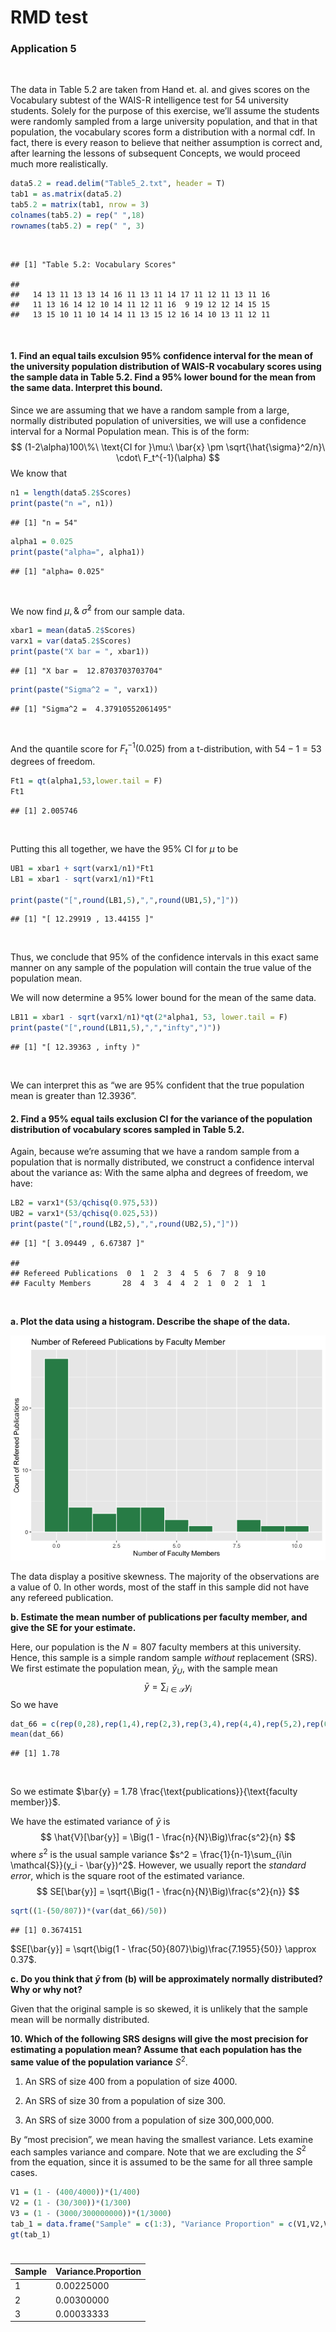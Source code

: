 RMD test
================

### Application 5

<br>

The data in Table 5.2 are taken from Hand et. al. and gives scores on
the Vocabulary subtest of the WAIS-R intelligence test for 54 university
students. Solely for the purpose of this exercise, we’ll assume the
students were randomly sampled from a large university population, and
that in that population, the vocabulary scores form a distribution with
a normal cdf. In fact, there is every reason to believe that neither
assumption is correct and, after learning the lessons of subsequent
Concepts, we would proceed much more realistically. <br>

``` r
data5.2 = read.delim("Table5_2.txt", header = T)
tab1 = as.matrix(data5.2)
tab5.2 = matrix(tab1, nrow = 3)
colnames(tab5.2) = rep(" ",18)
rownames(tab5.2) = rep(" ", 3)
```

<br>

    ## [1] "Table 5.2: Vocabulary Scores"

    ##                                                        
    ##   14 13 11 13 13 14 16 11 13 11 14 17 11 12 11 13 11 16
    ##   11 13 16 14 12 10 14 11 12 11 16  9 19 12 12 14 15 15
    ##   13 15 10 11 10 14 14 11 13 15 12 16 14 10 13 11 12 11

<br>

#### 1. Find an equal tails exculsion 95% confidence interval for the mean of the university population distribution of WAIS-R vocabulary scores using the sample data in Table 5.2. Find a 95% lower bound for the mean from the same data. Interpret this bound.

  

Since we are assuming that we have a random sample from a large,
normally distributed population of universities, we will use a
confidence interval for a Normal Population mean. This is of the form:  
$$
          (1-2\alpha)100\%\ \text{CI for }\mu:\ \bar{x} \pm \sqrt{\hat{\sigma}^2/n}\ \cdot\ F_t^{-1}(\alpha)
                        $$ We know that

``` r
n1 = length(data5.2$Scores)
print(paste("n =", n1))
```

    ## [1] "n = 54"

``` r
alpha1 = 0.025
print(paste("alpha=", alpha1))
```

    ## [1] "alpha= 0.025"

<br>

We now find $\mu, \&\ \hat{\sigma}^2$ from our sample data. <br>

``` r
xbar1 = mean(data5.2$Scores)
varx1 = var(data5.2$Scores)
print(paste("X bar = ", xbar1))
```

    ## [1] "X bar =  12.8703703703704"

``` r
print(paste("Sigma^2 = ", varx1))
```

    ## [1] "Sigma^2 =  4.37910552061495"

<br>

And the quantile score for $F^{-1}_t(0.025)$ from a t-distribution, with
$54-1 = 53$ degrees of freedom. <br>

``` r
Ft1 = qt(alpha1,53,lower.tail = F)
Ft1
```

    ## [1] 2.005746

<br>

Putting this all together, we have the 95% CI for $\mu$ to be <br>

``` r
UB1 = xbar1 + sqrt(varx1/n1)*Ft1
LB1 = xbar1 - sqrt(varx1/n1)*Ft1

print(paste("[",round(LB1,5),",",round(UB1,5),"]"))
```

    ## [1] "[ 12.29919 , 13.44155 ]"

<br>

Thus, we conclude that 95% of the confidence intervals in this exact
same manner on any sample of the population will contain the true value
of the population mean. <br>

We will now determine a 95% lower bound for the mean of the same data.
<br>

``` r
LB11 = xbar1 - sqrt(varx1/n1)*qt(2*alpha1, 53, lower.tail = F)
print(paste("[",round(LB11,5),",","infty",")"))
```

    ## [1] "[ 12.39363 , infty )"

<br>

We can interpret this as “we are 95% confident that the true population
mean is greater than 12.3936”. <br>

#### 2. Find a 95% equal tails exclusion CI for the variance of the population distribution of vocabulary scores sampled in Table 5.2.

  

Again, because we’re assuming that we have a random sample from a
population that is normally distributed, we construct a confidence
interval about the variance as: With the same alpha and degrees of
freedom, we have:

``` r
LB2 = varx1*(53/qchisq(0.975,53))
UB2 = varx1*(53/qchisq(0.025,53))
print(paste("[",round(LB2,5),",",round(UB2,5),"]"))
```

    ## [1] "[ 3.09449 , 6.67387 ]"

    ##                                                       
    ## Refereed Publications  0  1  2  3  4  5  6  7  8  9 10
    ## Faculty Members       28  4  3  4  4  2  1  0  2  1  1

<br>

**a. Plot the data using a histogram. Describe the shape of the data.**
<br>

![](test1_files/figure-gfm/unnamed-chunk-10-1.png)<!-- -->

The data display a positive skewness. The majority of the observations
are a value of 0. In other words, most of the staff in this sample did
not have any refereed publication. <br>

**b. Estimate the mean number of publications per faculty member, and
give the SE for your estimate.** <br>

Here, our population is the $N= 807$ faculty members at this university.
Hence, this sample is a simple random sample *without* replacement
(SRS). We first estimate the population mean, $\bar{y}_{U}$, with the
sample mean $$
                                  \bar{y} = \sum_{i\in \mathcal{S}} y_i
                                        $$ So we have

``` r
dat_66 = c(rep(0,28),rep(1,4),rep(2,3),rep(3,4),rep(4,4),rep(5,2),rep(6,1),rep(7,0),rep(8,2),rep(9,1),rep(10,1))
mean(dat_66)
```

    ## [1] 1.78

<br>

So we estimate
$\bar{y} = 1.78 \frac{\text{publications}}{\text{faculty member}}$. <br>

We have the estimated variance of $\bar{y}$ is $$
                    \hat{V}[\bar{y}] = \Big(1 - \frac{n}{N}\Big)\frac{s^2}{n}
                                    $$ where $s^2$ is the usual sample
variance $s^2 = \frac{1}{n-1}\sum_{i\in \mathcal{S}}(y_i - \bar{y})^2$.
However, we usually report the *standard error*, which is the square
root of the estimated variance. $$
                                    SE[\bar{y}] = \sqrt{\Big(1 - \frac{n}{N}\Big)\frac{s^2}{n}}
                                          $$

``` r
sqrt((1-(50/807))*(var(dat_66)/50))
```

    ## [1] 0.3674151

$SE[\bar{y}] = \sqrt{\big(1 - \frac{50}{807}\big)\frac{7.1955}{50}} \approx 0.37$.

**c. Do you think that $\bar{y}$ from (b) will be approximately normally
distributed? Why or why not?** <br>

Given that the original sample is so skewed, it is unlikely that the
sample mean will be normally distributed. <br>

**10. Which of the following SRS designs will give the most precision
for estimating a population mean? Assume that each population has the
same value of the population variance** $S^2$.<br>

1.  An SRS of size 400 from a population of size 4000.<br>

2.  An SRS of size 30 from a population of size 300.<br>

3.  An SRS of size 3000 from a population of size 300,000,000. <br>

By “most precision”, we mean having the smallest variance. Lets examine
each samples variance and compare. Note that we are excluding the $S^2$
from the equation, since it is assumed to be the same for all three
sample cases. <br>

``` r
V1 = (1 - (400/4000))*(1/400)
V2 = (1 - (30/300))*(1/300)
V3 = (1 - (3000/300000000))*(1/3000)
tab_1 = data.frame("Sample" = c(1:3), "Variance Proportion" = c(V1,V2,V3))
gt(tab_1)
```

<div id="kdfwuifsxp" style="padding-left:0px;padding-right:0px;padding-top:10px;padding-bottom:10px;overflow-x:auto;overflow-y:auto;width:auto;height:auto;">
<style>html {
  font-family: -apple-system, BlinkMacSystemFont, 'Segoe UI', Roboto, Oxygen, Ubuntu, Cantarell, 'Helvetica Neue', 'Fira Sans', 'Droid Sans', Arial, sans-serif;
}

#kdfwuifsxp .gt_table {
  display: table;
  border-collapse: collapse;
  margin-left: auto;
  margin-right: auto;
  color: #333333;
  font-size: 16px;
  font-weight: normal;
  font-style: normal;
  background-color: #FFFFFF;
  width: auto;
  border-top-style: solid;
  border-top-width: 2px;
  border-top-color: #A8A8A8;
  border-right-style: none;
  border-right-width: 2px;
  border-right-color: #D3D3D3;
  border-bottom-style: solid;
  border-bottom-width: 2px;
  border-bottom-color: #A8A8A8;
  border-left-style: none;
  border-left-width: 2px;
  border-left-color: #D3D3D3;
}

#kdfwuifsxp .gt_heading {
  background-color: #FFFFFF;
  text-align: center;
  border-bottom-color: #FFFFFF;
  border-left-style: none;
  border-left-width: 1px;
  border-left-color: #D3D3D3;
  border-right-style: none;
  border-right-width: 1px;
  border-right-color: #D3D3D3;
}

#kdfwuifsxp .gt_caption {
  padding-top: 4px;
  padding-bottom: 4px;
}

#kdfwuifsxp .gt_title {
  color: #333333;
  font-size: 125%;
  font-weight: initial;
  padding-top: 4px;
  padding-bottom: 4px;
  padding-left: 5px;
  padding-right: 5px;
  border-bottom-color: #FFFFFF;
  border-bottom-width: 0;
}

#kdfwuifsxp .gt_subtitle {
  color: #333333;
  font-size: 85%;
  font-weight: initial;
  padding-top: 0;
  padding-bottom: 6px;
  padding-left: 5px;
  padding-right: 5px;
  border-top-color: #FFFFFF;
  border-top-width: 0;
}

#kdfwuifsxp .gt_bottom_border {
  border-bottom-style: solid;
  border-bottom-width: 2px;
  border-bottom-color: #D3D3D3;
}

#kdfwuifsxp .gt_col_headings {
  border-top-style: solid;
  border-top-width: 2px;
  border-top-color: #D3D3D3;
  border-bottom-style: solid;
  border-bottom-width: 2px;
  border-bottom-color: #D3D3D3;
  border-left-style: none;
  border-left-width: 1px;
  border-left-color: #D3D3D3;
  border-right-style: none;
  border-right-width: 1px;
  border-right-color: #D3D3D3;
}

#kdfwuifsxp .gt_col_heading {
  color: #333333;
  background-color: #FFFFFF;
  font-size: 100%;
  font-weight: normal;
  text-transform: inherit;
  border-left-style: none;
  border-left-width: 1px;
  border-left-color: #D3D3D3;
  border-right-style: none;
  border-right-width: 1px;
  border-right-color: #D3D3D3;
  vertical-align: bottom;
  padding-top: 5px;
  padding-bottom: 6px;
  padding-left: 5px;
  padding-right: 5px;
  overflow-x: hidden;
}

#kdfwuifsxp .gt_column_spanner_outer {
  color: #333333;
  background-color: #FFFFFF;
  font-size: 100%;
  font-weight: normal;
  text-transform: inherit;
  padding-top: 0;
  padding-bottom: 0;
  padding-left: 4px;
  padding-right: 4px;
}

#kdfwuifsxp .gt_column_spanner_outer:first-child {
  padding-left: 0;
}

#kdfwuifsxp .gt_column_spanner_outer:last-child {
  padding-right: 0;
}

#kdfwuifsxp .gt_column_spanner {
  border-bottom-style: solid;
  border-bottom-width: 2px;
  border-bottom-color: #D3D3D3;
  vertical-align: bottom;
  padding-top: 5px;
  padding-bottom: 5px;
  overflow-x: hidden;
  display: inline-block;
  width: 100%;
}

#kdfwuifsxp .gt_group_heading {
  padding-top: 8px;
  padding-bottom: 8px;
  padding-left: 5px;
  padding-right: 5px;
  color: #333333;
  background-color: #FFFFFF;
  font-size: 100%;
  font-weight: initial;
  text-transform: inherit;
  border-top-style: solid;
  border-top-width: 2px;
  border-top-color: #D3D3D3;
  border-bottom-style: solid;
  border-bottom-width: 2px;
  border-bottom-color: #D3D3D3;
  border-left-style: none;
  border-left-width: 1px;
  border-left-color: #D3D3D3;
  border-right-style: none;
  border-right-width: 1px;
  border-right-color: #D3D3D3;
  vertical-align: middle;
  text-align: left;
}

#kdfwuifsxp .gt_empty_group_heading {
  padding: 0.5px;
  color: #333333;
  background-color: #FFFFFF;
  font-size: 100%;
  font-weight: initial;
  border-top-style: solid;
  border-top-width: 2px;
  border-top-color: #D3D3D3;
  border-bottom-style: solid;
  border-bottom-width: 2px;
  border-bottom-color: #D3D3D3;
  vertical-align: middle;
}

#kdfwuifsxp .gt_from_md > :first-child {
  margin-top: 0;
}

#kdfwuifsxp .gt_from_md > :last-child {
  margin-bottom: 0;
}

#kdfwuifsxp .gt_row {
  padding-top: 8px;
  padding-bottom: 8px;
  padding-left: 5px;
  padding-right: 5px;
  margin: 10px;
  border-top-style: solid;
  border-top-width: 1px;
  border-top-color: #D3D3D3;
  border-left-style: none;
  border-left-width: 1px;
  border-left-color: #D3D3D3;
  border-right-style: none;
  border-right-width: 1px;
  border-right-color: #D3D3D3;
  vertical-align: middle;
  overflow-x: hidden;
}

#kdfwuifsxp .gt_stub {
  color: #333333;
  background-color: #FFFFFF;
  font-size: 100%;
  font-weight: initial;
  text-transform: inherit;
  border-right-style: solid;
  border-right-width: 2px;
  border-right-color: #D3D3D3;
  padding-left: 5px;
  padding-right: 5px;
}

#kdfwuifsxp .gt_stub_row_group {
  color: #333333;
  background-color: #FFFFFF;
  font-size: 100%;
  font-weight: initial;
  text-transform: inherit;
  border-right-style: solid;
  border-right-width: 2px;
  border-right-color: #D3D3D3;
  padding-left: 5px;
  padding-right: 5px;
  vertical-align: top;
}

#kdfwuifsxp .gt_row_group_first td {
  border-top-width: 2px;
}

#kdfwuifsxp .gt_summary_row {
  color: #333333;
  background-color: #FFFFFF;
  text-transform: inherit;
  padding-top: 8px;
  padding-bottom: 8px;
  padding-left: 5px;
  padding-right: 5px;
}

#kdfwuifsxp .gt_first_summary_row {
  border-top-style: solid;
  border-top-color: #D3D3D3;
}

#kdfwuifsxp .gt_first_summary_row.thick {
  border-top-width: 2px;
}

#kdfwuifsxp .gt_last_summary_row {
  padding-top: 8px;
  padding-bottom: 8px;
  padding-left: 5px;
  padding-right: 5px;
  border-bottom-style: solid;
  border-bottom-width: 2px;
  border-bottom-color: #D3D3D3;
}

#kdfwuifsxp .gt_grand_summary_row {
  color: #333333;
  background-color: #FFFFFF;
  text-transform: inherit;
  padding-top: 8px;
  padding-bottom: 8px;
  padding-left: 5px;
  padding-right: 5px;
}

#kdfwuifsxp .gt_first_grand_summary_row {
  padding-top: 8px;
  padding-bottom: 8px;
  padding-left: 5px;
  padding-right: 5px;
  border-top-style: double;
  border-top-width: 6px;
  border-top-color: #D3D3D3;
}

#kdfwuifsxp .gt_striped {
  background-color: rgba(128, 128, 128, 0.05);
}

#kdfwuifsxp .gt_table_body {
  border-top-style: solid;
  border-top-width: 2px;
  border-top-color: #D3D3D3;
  border-bottom-style: solid;
  border-bottom-width: 2px;
  border-bottom-color: #D3D3D3;
}

#kdfwuifsxp .gt_footnotes {
  color: #333333;
  background-color: #FFFFFF;
  border-bottom-style: none;
  border-bottom-width: 2px;
  border-bottom-color: #D3D3D3;
  border-left-style: none;
  border-left-width: 2px;
  border-left-color: #D3D3D3;
  border-right-style: none;
  border-right-width: 2px;
  border-right-color: #D3D3D3;
}

#kdfwuifsxp .gt_footnote {
  margin: 0px;
  font-size: 90%;
  padding-left: 4px;
  padding-right: 4px;
  padding-left: 5px;
  padding-right: 5px;
}

#kdfwuifsxp .gt_sourcenotes {
  color: #333333;
  background-color: #FFFFFF;
  border-bottom-style: none;
  border-bottom-width: 2px;
  border-bottom-color: #D3D3D3;
  border-left-style: none;
  border-left-width: 2px;
  border-left-color: #D3D3D3;
  border-right-style: none;
  border-right-width: 2px;
  border-right-color: #D3D3D3;
}

#kdfwuifsxp .gt_sourcenote {
  font-size: 90%;
  padding-top: 4px;
  padding-bottom: 4px;
  padding-left: 5px;
  padding-right: 5px;
}

#kdfwuifsxp .gt_left {
  text-align: left;
}

#kdfwuifsxp .gt_center {
  text-align: center;
}

#kdfwuifsxp .gt_right {
  text-align: right;
  font-variant-numeric: tabular-nums;
}

#kdfwuifsxp .gt_font_normal {
  font-weight: normal;
}

#kdfwuifsxp .gt_font_bold {
  font-weight: bold;
}

#kdfwuifsxp .gt_font_italic {
  font-style: italic;
}

#kdfwuifsxp .gt_super {
  font-size: 65%;
}

#kdfwuifsxp .gt_footnote_marks {
  font-style: italic;
  font-weight: normal;
  font-size: 75%;
  vertical-align: 0.4em;
}

#kdfwuifsxp .gt_asterisk {
  font-size: 100%;
  vertical-align: 0;
}

#kdfwuifsxp .gt_indent_1 {
  text-indent: 5px;
}

#kdfwuifsxp .gt_indent_2 {
  text-indent: 10px;
}

#kdfwuifsxp .gt_indent_3 {
  text-indent: 15px;
}

#kdfwuifsxp .gt_indent_4 {
  text-indent: 20px;
}

#kdfwuifsxp .gt_indent_5 {
  text-indent: 25px;
}
</style>
<table class="gt_table">
  
  <thead class="gt_col_headings">
    <tr>
      <th class="gt_col_heading gt_columns_bottom_border gt_right" rowspan="1" colspan="1" scope="col" id="Sample">Sample</th>
      <th class="gt_col_heading gt_columns_bottom_border gt_right" rowspan="1" colspan="1" scope="col" id="Variance.Proportion">Variance.Proportion</th>
    </tr>
  </thead>
  <tbody class="gt_table_body">
    <tr><td headers="Sample" class="gt_row gt_right">1</td>
<td headers="Variance.Proportion" class="gt_row gt_right">0.00225000</td></tr>
    <tr><td headers="Sample" class="gt_row gt_right">2</td>
<td headers="Variance.Proportion" class="gt_row gt_right">0.00300000</td></tr>
    <tr><td headers="Sample" class="gt_row gt_right">3</td>
<td headers="Variance.Proportion" class="gt_row gt_right">0.00033333</td></tr>
  </tbody>
  
  
</table>
</div>
